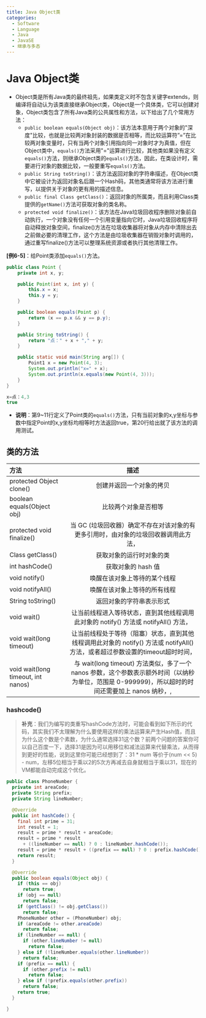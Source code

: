 ```yaml
---
title: Java Object类
categories:
  - Software
  - Language
  - Java
  - JavaSE
  - 继承与多态
---
```

# Java Object类

- Object类是所有Java类的最终祖先，如果类定义时不包含关键字extends，则编译将自动认为该类直接继承Object类，Object是一个具体类，它可以创建对象，Object类包含了所有Java类的公共属性和方法，以下给出了几个常用方法：
    - `public boolean equals(Object obj)`：该方法本意用于两个对象的"深度"比较，也就是比较两对象封装的数据是否相等，而比较运算符”=”在比较两对象变量时，只有当两个对象引用指向同一对象时才为真值，但在Object类中，`equals()`方法采用"="运算进行比较，其他类如果没有定义`equals()`方法，则继承Object类的`equals()`方法，因此，在类设计时，需要进行对象的数据比较，一般要重写`equals()`方法。
    - `public String toString()`：该方法返回对象的字符串描述，在Object类中它被设计为返回对象名后跟一个Hash码，其他类通常将该方法进行重写，以提供关于对象的更有用的描述信息。
    - `public final Class getClass()`：返回对象的所属类，而且利用Class类提供的`getName()`方法可获取对象的类名称。
    - `protected void finalize()`：该方法在Java垃圾回收程序删除对象前自动执行，一个对象没有任何一个引用变量指向它时，Java垃圾回收程序将自动释放对象空间，finalize()方法在垃圾收集器将对象从内存中清除出去之前做必要的清理工作，这个方法是由垃圾收集器在销毁对象时调用的，通过重写finalize()方法可以整理系统资源或者执行其他清理工作。

**[例6-5]**：给Point类添加`equals()`方法。

```java
public class Point {
    private int x, y;

    public Point(int x, int y) {
        this.x = x;
        this.y = y;
    }

    public boolean equals(Point p) {
        return (x == p.x && y == p.y);
    }

    public String toString() {
        return "点：" + x + "," + y;
    }

    public static void main(String arg[]) {
        Point1 x = new Point(4, 3);
        System.out.println("x=" + x);
        System.out.println(x.equals(new Point(4, 3)));
    }
}

x=点：4,3
true
```

- **说明**：第9~11行定义了Point类的`equals()`方法，只有当前对象的x,y坐标与参数中指定Point的x,y坐标均相等时方法返回true，第20行给出就了该方法的调用测试。

## 类的方法

| 方法                               |                             描述                             |
| :--------------------------------- | :----------------------------------------------------------: |
| protected Object clone()           |                   创建并返回一个对象的拷贝                   |
| boolean equals(Object obj)         |                     比较两个对象是否相等                     |
| protected void finalize()          | 当 GC (垃圾回收器）确定不存在对该对象的有更多引用时，由对象的垃圾回收器调用此方法， |
| Class getClass()                   |                   获取对象的运行时对象的类                   |
| int hashCode()                     |                      获取对象的 hash 值                      |
| void notify()                      |                 唤醒在该对象上等待的某个线程                 |
| void notifyAll()                   |                 唤醒在该对象上等待的所有线程                 |
| String toString()                  |                   返回对象的字符串表示形式                   |
| void wait()                        | 让当前线程进入等待状态，直到其他线程调用此对象的 notify() 方法或 notifyAll() 方法， |
| void wait(long timeout)            | 让当前线程处于等待（阻塞）状态，直到其他线程调用此对象的 notify() 方法或 notifyAll() 方法，或者超过参数设置的timeout超时时间， |
| void wait(long timeout, int nanos) | 与 wait(long timeout) 方法类似，多了一个 nanos 参数，这个参数表示额外时间（以纳秒为单位，范围是 0-999999)，所以超时的时间还需要加上 nanos 纳秒，, |

### hashcode()

> **补充**：我们为编写的类重写hashCode方法时，可能会看到如下所示的代码，其实我们不太理解为什么要使用这样的乘法运算来产生Hash值，而且为什么这个数是个素数，为什么通常选择31这个数？前两个问题的答案你可以自己百度一下，选择31是因为可以用移位和减法运算来代替乘法，从而得到更好的性能，说到这里你可能已经想到了：31 * num 等价于(num << 5) - num，左移5位相当于乘以2的5次方再减去自身就相当于乘以31，现在的VM都能自动完成这个优化。

```java
public class PhoneNumber {
  private int areaCode;
  private String prefix;
  private String lineNumber;

  @Override
  public int hashCode() {
    final int prime = 31;
    int result = 1;
    result = prime * result + areaCode;
    result = prime * result
      + ((lineNumber == null) ? 0 : lineNumber.hashCode());
    result = prime * result + ((prefix == null) ? 0 : prefix.hashCode());
    return result;
  }

  @Override
  public boolean equals(Object obj) {
    if (this == obj)
      return true;
    if (obj == null)
      return false;
    if (getClass() != obj.getClass())
      return false;
    PhoneNumber other = (PhoneNumber) obj;
    if (areaCode != other.areaCode)
      return false;
    if (lineNumber == null) {
      if (other.lineNumber != null)
        return false;
    } else if (!lineNumber.equals(other.lineNumber))
      return false;
    if (prefix == null) {
      if (other.prefix != null)
        return false;
    } else if (!prefix.equals(other.prefix))
      return false;
    return true;
  }

}
```
